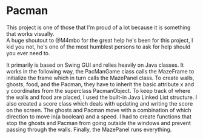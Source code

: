 # Pacman

This project is one of those that I'm proud of a lot because it is something that works visually.  
A huge shoutout to @M4mbo for the great help he's been for this project, I kid you not, he's one of the most humblest persons to ask 
for help should you ever need to.


It primarily is based on Swing GUI and relies heavily on Java classes. It works in the following way, the PacManGame class calls the 
MazeFrame to initialize the frame which in turn calls the MazePanel class. To create walls, ghosts, food, and the Pacman, they have 
to inherit the basic attribute x and y coordinates from the superclass PacmanObject. To keep track of where the walls and food are 
placed, I used the built-in Java Linked List structure. I also created a score class which deals with updating and writing the score 
on the screen. The ghosts and Pacman move with a combination of which direction to move in(a boolean) and a speed. I had to create 
functions that stop the ghosts and Pacman from going outside the windows and prevent passing through the walls. Finally, the 
MazePanel runs everything. 


